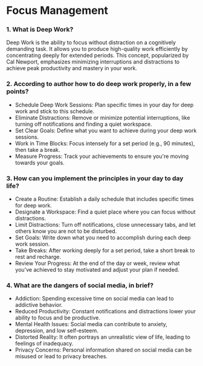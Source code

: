 # Focus Management
### 1. What is Deep Work?
Deep Work is the ability to focus without distraction on a cognitively demanding task. It allows you to produce high-quality work efficiently by concentrating deeply for extended periods. This concept, popularized by Cal Newport, emphasizes minimizing interruptions and distractions to achieve peak productivity and mastery in your work.
### 2. According to author how to do deep work properly, in a few points?
* Schedule Deep Work Sessions: Plan specific times in your day for deep work and stick to this schedule.
* Eliminate Distractions: Remove or minimize potential interruptions, like turning off notifications and finding a quiet workspace.
* Set Clear Goals: Define what you want to achieve during your deep work sessions.
* Work in Time Blocks: Focus intensely for a set period (e.g., 90 minutes), then take a break.
* Measure Progress: Track your achievements to ensure you're moving towards your goals.
### 3. How can you implement the principles in your day to day life?
* Create a Routine: Establish a daily schedule that includes specific times for deep work.
* Designate a Workspace: Find a quiet place where you can focus without distractions.
* Limit Distractions: Turn off notifications, close unnecessary tabs, and let others know you are not to be disturbed.
* Set Goals: Write down what you need to accomplish during each deep work session.
* Take Breaks: After working deeply for a set period, take a short break to rest and recharge.
* Review Your Progress: At the end of the day or week, review what you've achieved to stay motivated and adjust your plan if needed.
### 4. What are the dangers of social media, in brief?
* Addiction: Spending excessive time on social media can lead to addictive behavior.
* Reduced Productivity: Constant notifications and distractions lower your ability to focus and be productive.
* Mental Health Issues: Social media can contribute to anxiety, depression, and low self-esteem.
* Distorted Reality: It often portrays an unrealistic view of life, leading to feelings of inadequacy.
* Privacy Concerns: Personal information shared on social media can be misused or lead to privacy breaches.
